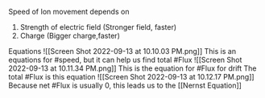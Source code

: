 Speed of Ion movement depends on
1. Strength of electric field (Stronger field, faster)
2. Charge (Bigger charge,faster)

Equations
![[Screen Shot 2022-09-13 at 10.10.03 PM.png]]
This is an equations for #speed, but it can help us find total #Flux 
![[Screen Shot 2022-09-13 at 10.11.34 PM.png]]
This is the equation for #Flux for drift
The total #Flux is this equation
![[Screen Shot 2022-09-13 at 10.12.17 PM.png]]
Because net #Flux is usually 0, this leads us to the [[Nernst Equation]]
